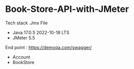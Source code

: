 # Book-Store-API-with-JMeter

Tech stack .Jmx File

- Java 17.0.5 2022-10-18 LTS
- JMeter 5.5

End point : https://demoqa.com/swagger/

- Account
- BookStore

